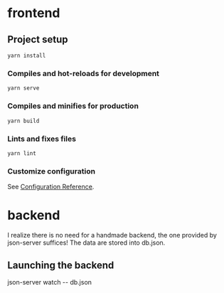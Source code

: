 # frontend

## Project setup
```
yarn install
```

### Compiles and hot-reloads for development
```
yarn serve
```

### Compiles and minifies for production
```
yarn build
```

### Lints and fixes files
```
yarn lint
```

### Customize configuration
See [Configuration Reference](https://cli.vuejs.org/config/).


# backend
I realize there is no need for a handmade backend, the one provided by json-server suffices! The data are stored into db.json.

## Launching the backend
json-server watch -- db.json